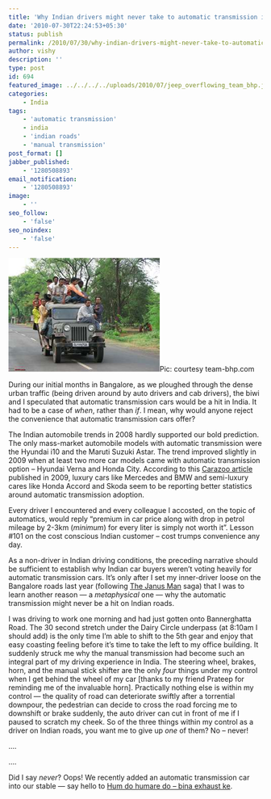 ```yaml
---
title: 'Why Indian drivers might never take to automatic transmission in a big way'
date: '2010-07-30T22:24:53+05:30'
status: publish
permalink: /2010/07/30/why-indian-drivers-might-never-take-to-automatic-transmission-in-a-big-way
author: vishy
description: ''
type: post
id: 694
featured_image: ../../../../uploads/2010/07/jeep_overflowing_team_bhp.jpeg  
categories: 
    - India
tags:
    - 'automatic transmission'
    - india
    - 'indian roads'
    - 'manual transmission'
post_format: []
jabber_published:
    - '1280508893'
email_notification:
    - '1280508893'
image:
    - ''
seo_follow:
    - 'false'
seo_noindex:
    - 'false'
---
```

![](../../../../uploads/2010/07/jeep_overflowing_team_bhp.jpeg)Pic: courtesy team-bhp.com

During our initial months in Bangalore, as we ploughed through the dense urban traffic (being driven around by auto drivers and cab drivers), the biwi and I speculated that automatic transmission cars would be a hit in India. It had to be a case of *when*, rather than *if*. I mean, why would anyone reject the convenience that automatic transmission cars offer?

The Indian automobile trends in 2008 hardly supported our bold prediction. The only mass-market automobile models with automatic transmission were the Hyundai i10 and the Maruti Suzuki Astar. The trend improved slightly in 2009 when at least two more car models came with automatic transmission option – Hyundai Verna and Honda City. According to this [Carazoo article](http://www.carazoo.com/article/1310200901/Top-10-Indian-Cars-with-Automatic-Transmission) published in 2009, luxury cars like Mercedes and BMW and semi-luxury cares like Honda Accord and Skoda seem to be reporting better statistics around automatic transmission adoption.

Every driver I encountered and every colleague I accosted, on the topic of automatics, would reply “premium in car price along with drop in petrol mileage by 2-3km (*minimum*) for every liter is simply not worth it”. Lesson #101 on the cost conscious Indian customer – cost trumps convenience any day.

As a non-driver in Indian driving conditions, the preceding narrative should be sufficient to establish why Indian car buyers weren’t voting heavily for automatic transmission cars. It’s only after I set my inner-driver loose on the Bangalore roads last year (following [The Janus Man](https://www.ulaar.com/2009/07/17/the-janus-man/) saga) that I was to learn another reason — a *metaphysical* one — why the automatic transmission might never be a hit on Indian roads.

I was driving to work one morning and had just gotten onto Bannerghatta Road. The 30 second stretch under the Dairy Circle underpass (at 8:10am I should add) is the only time I’m able to shift to the 5th gear and enjoy that easy coasting feeling before it’s time to take the left to my office building. It suddenly struck me why the manual transmission had become such an integral part of my driving experience in India. The steering wheel, brakes, horn, and the manual stick shifter are the only *four* things under my control when I get behind the wheel of my car \[thanks to my friend Prateep for reminding me of the invaluable horn\]. Practically nothing else is within my control — the quality of road can deteriorate swiftly after a torrential downpour, the pedestrian can decide to cross the road forcing me to downshift or brake suddenly, the auto driver can cut in front of me if I paused to scratch my cheek. So of the three things within my control as a driver on Indian roads, you want me to give up *one* of them? No – never!

….

….

Did I say *never*? Oops! We recently added an automatic transmission car into our stable — say hello to [Hum do humare do – bina exhaust ke](https://www.ulaar.com/2010/06/27/hum-do-humare-do-bina-exhaust-ke/).
